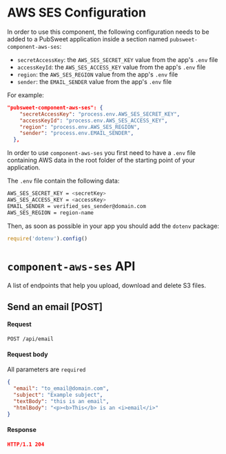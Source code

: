 # AWS SES Configuration

In order to use this component, the following configuration needs to be added to a PubSweet application inside a section named `pubsweet-component-aws-ses`:

* `secretAccessKey`: the `AWS_SES_SECRET_KEY` value from the app's `.env` file
* `accessKeyId`: the `AWS_SES_ACCESS_KEY` value from the app's `.env` file
* `region`: the `AWS_SES_REGION` value from the app's `.env` file
* `sender`: the `EMAIL_SENDER` value from the app's `.env` file

For example:

```json
"pubsweet-component-aws-ses": {
    "secretAccessKey": "process.env.AWS_SES_SECRET_KEY",
    "accessKeyId": "process.env.AWS_SES_ACCESS_KEY",
    "region": "process.env.AWS_SES_REGION",
    "sender": "process.env.EMAIL_SENDER",
  },
```

In order to use `component-aws-ses` you first need to have a `.env` file containing AWS data in the root folder of the starting point of your application.

The `.env` file contain the following data:

```bash
AWS_SES_SECRET_KEY = <secretKey>
AWS_SES_ACCESS_KEY = <accessKey>
EMAIL_SENDER = verified_ses_sender@domain.com
AWS_SES_REGION = region-name
```

Then, as soon as possible in your app you should add the `dotenv` package:

```js
require('dotenv').config()
```

# `component-aws-ses` API

A list of endpoints that help you upload, download and delete S3 files.

## Send an email [POST]

#### Request

`POST /api/email`

#### Request body

All parameters are `required`

```json
{
  "email": "to_email@domain.com",
  "subject": "Example subject",
  "textBody": "this is an email",
  "htmlBody": "<p><b>This</b> is an <i>email</i>"
}
```

#### Response

```json
HTTP/1.1 204
```

